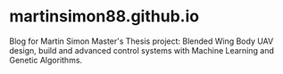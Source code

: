 # martinsimon88.github.io

Blog for Martin Simon Master's Thesis project:
Blended Wing Body UAV design, build and advanced control systems with Machine Learning and Genetic Algorithms.
